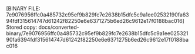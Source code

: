 [BINARY FILE: 7e9076956ffc0a485732c95ef9b829fc7e2638b15dfc5c9a1ee02532190fa6394fdf315614747d61242f82250e6e6371275b6ed26c9612e17f0188bac016]
Stored copy: docs/converted-binary/7e9076956ffc0a485732c95ef9b829fc7e2638b15dfc5c9a1ee02532190fa6394fdf315614747d61242f82250e6e6371275b6ed26c9612e17f0188bac016
